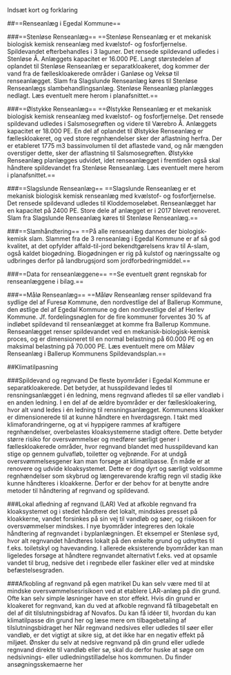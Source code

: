 Indsæt kort og forklaring

<style>
#map { height: 200px; }
</style>

<script src="kort.js"></script>

<script src="data.js"></script>

##==Renseanlæg i Egedal Kommune==

###==Stenløse Renseanlæg==
==Stenløse Renseanlæg er et mekanisk biologisk kemisk renseanlæg med kvælstof- og fosforfjernelse. Spildevandet efterbehandles i 3 laguner. Det rensede spildevand udledes i Stenløse Å. Anlæggets kapacitet er 16.000 PE.
Langt størstedelen af oplandet til Stenløse Renseanlæg er separatkloakeret, dog kommer der vand fra de fælleskloakerede områder i Ganløse og Veksø til renseanlægget.
Slam fra Slagslunde Renseanlæg køres til Stenløse Renseanlægs slambehandlingsanlæg.
Stenløse Renseanlæg planlægges nedlagt. Læs eventuelt mere herom i planafsnittet.==

###==Ølstykke Renseanlæg==
==Ølstykke Renseanlæg er et mekanisk biologisk kemisk renseanlæg med kvælstof- og fosforfjernelse. Det rensede spildevand udledes i Salsmosegrøften og videre til Værebro Å.
Anlæggets kapacitet er 18.000 PE.
En del af oplandet til Ølstykke Renseanlæg er fælleskloakeret, og ved store regnhændelser sker der aflastning herfra. Der er etableret 1775 m3 bassinvolumen til det aflastede vand, og når mængden overstiger dette, sker der aflastning til Salsmosegrøften.
Ølstykke Renseanlæg planlægges udvidet, idet renseanlægget i fremtiden også skal håndtere spildevandet fra Stenløse Renseanlæg. Læs eventuelt mere herom i planafsnittet.==

###==Slagslunde Renseanlæg==
==Slagslunde Renseanlæg er et mekanisk biologisk kemisk renseanlæg med kvælstof- og fosforfjernelse.
Det rensede spildevand udledes til Kloddemoseløbet. Renseanlægget har en kapacitet på 2400 PE. Store dele af anlægget er i 2017 blevet renoveret. 
Slam fra Slagslunde Renseanlæg køres til Stenløse Renseanlæg.==

###==Slamhåndtering==
==På alle renseanlæg dannes der biologisk-kemisk slam. Slammet fra de 3 renseanlæg i Egedal Kommune er af så god kvalitet, at det opfylder affald-til-jord bekendtgørelsens krav til A-slam, også kaldet biogødning. Biogødningen er rig på kulstof og næringssalte og udbringes derfor på landbrugsjord som jordforbedringmiddel.==

###==Data for renseanlæggene==
==Se eventuelt grønt regnskab for renseanlæggene i bilag.==

###==Målø Renseanlæg==
==Måløv Renseanlæg renser spildevand fra sydlige del af Furesø Kommune, den nordvestlige del af Ballerup Kommune, den østlige del af Egedal Kommune og den nordvestlige del af Herlev Kommune. Jf. fordelingsnøglen for de fire kommuner forventes 30 % af indløbet spildevand til renseanlægget at komme fra Ballerup Kommune. Renseanlægget renser spildevandet ved en mekanisk-biologisk-kemisk proces, og er dimensioneret til en normal belastning på 60.000 PE og en maksimal belastning på 70.000 PE.
Læs eventuelt mere om Måløv Renseanlæg i Ballerup Kommunens Spildevandsplan.==

##Klimatilpasning

###Spildevand og regnvand
De fleste byområder i Egedal Kommune er separatkloakerede. Det betyder, at husspildevand ledes til rensningsanlægget i én ledning, mens regnvand afledes til sø eller vandløb i en anden ledning. I en del af de ældre byområder er der fælleskloakering, hvor alt vand ledes i én ledning til rensningsanlægget.
Kommunens kloakker er dimensionerede til at kunne håndtere en hverdagsregn. I takt med klimaforandringerne, og at vi hyppigere rammes af kraftigere regnhændelser, overbelastes kloaksystemerne stadigt oftere. Dette betyder større risiko for oversvømmelser og medfører særligt gener i fælleskloakerede områder, hvor regnvand blandet med husspildevand kan stige op gennem gulvafløb, toiletter og vejbrønde. For at undgå oversvømmelsesgener kan man forsøge at klimatilpasse. Én måde er at renovere og udvide kloaksystemet. Dette er dog dyrt og særligt voldsomme regnhændelser som skybrud og længerevarende kraftig regn vil stadig ikke kunne håndteres i kloakkerne. Derfor er der behov for at benytte andre metoder til håndtering af regnvand og spildevand.

###Lokal afledning af regnvand (LAR)
Ved at afkoble regnvand fra kloaksystemet og i stedet håndtere det lokalt, mindskes presset på kloakkerne, vandet forsinkes på sin vej til vandløb og søer, og risikoen for oversvømmelser mindskes.
I nye byområder integreres den lokale håndtering af regnvandet i byplanlægningen. Et eksempel er Stenløse syd, hvor alt regnvandet håndteres lokalt på den enkelte grund og udnyttes til f.eks. toiletskyl og havevanding. I allerede eksisterende byområder kan man ligeledes forsøge at håndtere regnvandet alternativt f.eks. ved at opsamle vandet til brug, nedsive det i regnbede eller faskiner eller ved at mindske befæstelsesgraden.

###Afkobling af regnvand på egen matrikel
Du kan selv være med til at mindske oversvømmelsesrisikoen ved at etablere LAR-anlæg på din grund. Ofte kan selv simple løsninger have en stor effekt. Hvis din grund er kloakeret for regnvand, kan du ved at afkoble regnvand få tilbagebetalt en del af dit tilslutningsbidrag af Novafos. Du kan få idéer til, hvordan du kan klimatilpasse din grund her og læse mere om tilbagebetaling af tilslutningsbidraget her
Når regnvand nedsives eller udledes til søer eller vandløb, er det vigtigt at sikre sig, at det ikke har en negativ effekt på miljøet. Ønsker du selv at nedsive regnvand på din grund eller udlede regnvand direkte til vandløb eller sø, skal du derfor huske at søge om nedsivnings- eller udledningstilladelse hos kommunen. Du finder ansøgningsskemaerne her
